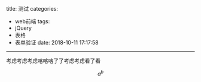 title: 测试
categories:
  - web前端
tags:
  - jQuery
  - 表格
  - 表单验证
date: 2018-10-11 17:17:58
---
考虑考虑考虑喀喀喀了了考虑考虑看了看

$$ a^b $$
